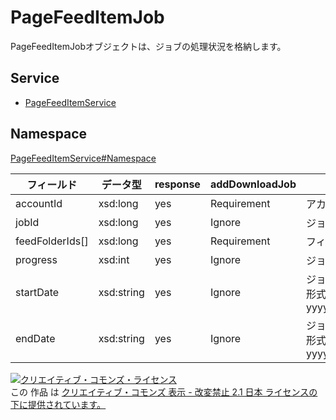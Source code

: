 # PageFeedItemJob

PageFeedItemJobオブジェクトは、ジョブの処理状況を格納します。

## Service

- [PageFeedItemService](../../services/PageFeedItemService.md)

## Namespace

[PageFeedItemService#Namespace](../../services/PageFeedItemService.md#namespace)

| フィールド           | データ型       | response | addDownloadJob | 説明            |
|-----------------|------------|----------|----------------|---------------|
| accountId       | xsd:long   | yes      | Requirement    | アカウントID    |
| jobId           | xsd:long   | yes      | Ignore         | ジョブID      |
| feedFolderIds[] | xsd:long   | yes      | Requirement    | フィードフォルダID |
| progress        | xsd:int    | yes      | Ignore         | ジョブの進捗状況   |
| startDate       | xsd:string | yes      | Ignore         | ジョブの開始日<br>形式：yyyyMMddHHmmss    |
| endDate         | xsd:string | yes      | Ignore         | ジョブの終了日<br>形式：yyyyMMddHHmmss    |

[![クリエイティブ・コモンズ・ライセンス](https://i.creativecommons.org/l/by-nd/2.1/jp/88x31.png)](http://creativecommons.org/licenses/by-nd/2.1/jp/)<br>
この 作品 は [クリエイティブ・コモンズ 表示 - 改変禁止 2.1 日本 ライセンスの下に提供されています。](http://creativecommons.org/licenses/by-nd/2.1/jp/)
